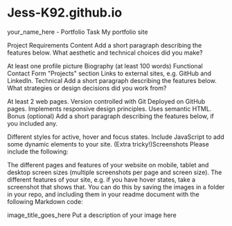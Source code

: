# Jess-K92.github.io
your_name_here - Portfolio Task
​My portfolio site​

Project Requirements
Content
Add a short paragraph describing the features below. What aesthetic and technical choices did you make?

 At least one profile picture
 Biography (at least 100 words)
 Functional Contact Form
 "Projects" section
 Links to external sites, e.g. GitHub and LinkedIn.​
Technical
Add a short paragraph describing the features below. What strategies or design decisions did you work from?

 At least 2 web pages.
 Version controlled with Git
 Deployed on GitHub pages.
 Implements responsive design principles.
 Uses semantic HTML.
Bonus (optional)
Add a short paragraph describing the features below, if you included any.

 Different styles for active, hover and focus states.
 Include JavaScript to add some dynamic elements to your site. (Extra tricky!)​
Screenshots
Please include the following:

The different pages and features of your website on mobile, tablet and desktop screen sizes (multiple screenshots per page and screen size).
The different features of your site, e.g. if you have hover states, take a screenshot that shows that.
You can do this by saving the images in a folder in your repo, and including them in your readme document with the following Markdown code:

image_title_goes_here
Put a description of your image here